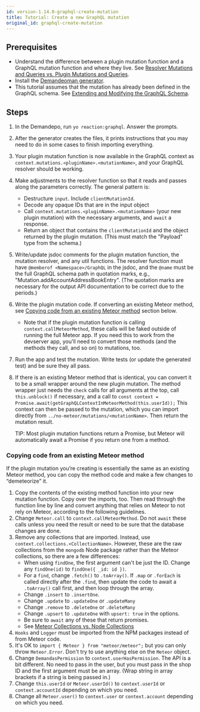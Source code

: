 ```yaml
---
id: version-1.14.0-graphql-create-mutation
title: Tutorial: Create a new GraphQL mutation
original_id: graphql-create-mutation
---
```


## Prerequisites

- Understand the difference between a plugin mutation function and a GraphQL mutation function and where they live. See [Resolver Mutations and Queries vs. Plugin Mutations and Queries](graphql-developing.md#resolver-mutations-and-queries-vs-plugin-mutations-and-queries).
- Install the [Demandeoman generator](https://github.com/reactioncommerce/generator-reaction).
- This tutorial assumes that the mutation has already been defined in the GraphQL schema. See [Extending and Modifying the GraphQL Schema](graphql-developing.md#extending-and-modifying-the-graphql-schema).

## Steps

1. In the Demandepo, run `yo reaction:graphql`. Answer the prompts.
2. After the generator creates the files, it prints instructions that you may need to do in some cases to finish importing everything.
3. Your plugin mutation function is now available in the GraphQL context as `context.mutations.<pluginName>.<mutationName>`, and your GraphQL resolver should be working.
4. Make adjustments to the resolver function so that it reads and passes along the parameters correctly. The general pattern is:
    - Destructure `input`. Include `clientMutationId`.
    - Decode any opaque IDs that are in the input object
    - Call `context.mutations.<pluginName>.<mutationName>` (your new plugin mutation) with the necessary arguments, and `await` a response.
    - Return an object that contains the `clientMutationId` and the object returned by the plugin mutation. (This must match the "Payload" type from the schema.)
5. Write/update jsdoc comments for the plugin mutation function, the mutation resolver, and any util functions. The resolver function must have `@memberof <Namespace>/GraphQL` in the jsdoc, and the `@name` must be the full GraphQL schema path in quotation marks, e.g., "Mutation.addAccountAddressBookEntry". (The quotation marks are necessary for the output API documentation to be correct due to the periods.)
6. Write the plugin mutation code. If converting an existing Meteor method, see [Copying code from an existing Meteor method](#copying-code-from-an-existing-meteor-method) section below.
    - Note that if the plugin mutation function is calling `context.callMeteorMethod`, these calls will be faked outside of running the full Meteor app. If you need this to work from the devserver app, you'll need to convert those methods (and the methods they call, and so on) to mutations, too.
7. Run the app and test the mutation. Write tests (or update the generated test) and be sure they all pass.
8. If there is an existing Meteor method that is identical, you can convert it to be a small wrapper around the new plugin mutation. The method wrapper just needs the `check` calls for all arguments at the top, call `this.unblock()` if necessary, and a call to `const context = Promise.await(getGraphQLContextInMeteorMethod(this.userId));` This context can then be passed to the mutation, which you can import directly from `../no-meteor/mutations/<mutationName>`. Then return the mutation result.

    TIP: Most plugin mutation functions return a Promise, but Meteor will automatically await a Promise if you return one from a method.

### Copying code from an existing Meteor method
If the plugin mutation you’re creating is essentially the same as an existing Meteor method, you can copy the method code and make a few changes to “demeteorize” it.

1. Copy the contents of the existing method function into your new mutation function. Copy over the imports, too. Then read through the function line by line and convert anything that relies on Meteor to not rely on Meteor, according to the following guidelines.
2. Change `Meteor.call` to `context.callMeteorMethod`. Do not `await` these calls unless you need the result or need to be sure that the database changes are done.
3. Remove any collections that are imported. Instead, use `context.collections.<CollectionName>`. However, these are the raw collections from the `mongodb` Node package rather than the Meteor collections, so there are a few differences:
    - When using `findOne`, the first argument can't be just the ID. Change any `findOne(id)` to `findOne({ _id: id })`.
    - For a `find`, change `.fetch()` to `.toArray()`. If `.map` or `.forEach` is called directly after the `.find`, then update the code to await a `.toArray()` call first, and then loop through the array.
    - Change `.insert` to `.insertOne`.
    - Change `.update` to `.updateOne` or `.updateMany`
    - Change `.remove` to `.deleteOne` or `.deleteMany`
    - Change `.upsert` to `.updateOne` with `upsert: true` in the options.
    - Be sure to `await` any of these that return promises.
    - See [Meteor Collections vs. Node Collections](graphql-developing.md#meteor-collections-vs-node-collections)
4. `Hooks` and `Logger` must be imported from the NPM packages instead of from Meteor code.
5. It's OK to `import { Meteor } from "meteor/meteor";` but you can only throw `Meteor.Error`. Don't try to use anything else on the `Meteor` object.
6. Change `DemandasPermission` to `context.userHasPermission`. The API is a bit different. No need to pass in the user, but you must pass in the shop ID and the first argument must be an array. (Wrap string in array brackets if a string is being passed in.)
7. Change `this.userId` or `Meteor.userId()` to `context.userId` or `context.accountId` depending on which you need.
8. Change all `Meteor.user()` to `context.user` or `context.account` depending on which you need.

